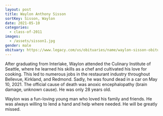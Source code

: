 ```yaml
---
layout: post
title: Waylon Anthony Sisson
sortKey: Sisson, Waylon
date: 2021-05-10
categories:
  - class-of-2011
images:
  - /assets/sisson1.jpg
gender: male
obituary: https://www.legacy.com/us/obituaries/name/waylon-sisson-obituary?id=5734559
---
```


After graduating from Interlake, Waylon attended the Culinary Institute of Seattle, where he learned his skills as a chef and cultivated his love for cooking. This led to numerous jobs in the restaurant industry throughout Bellevue, Kirkland, and Redmond. Sadly, he was found dead in a car on May 10, 2021. The official cause of death was anoxic encephalopathy (brain damage, unknown cause). He was only 28 years old.

Waylon was a fun-loving young man who loved his family and friends. He was always willing to lend a hand and help where needed. He will be greatly missed.

